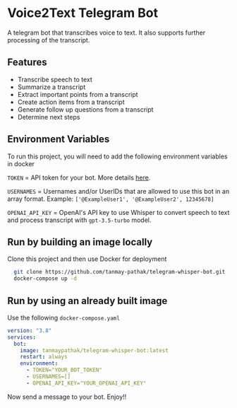 # Voice2Text Telegram Bot

A telegram bot that transcribes voice to text. It also supports further processing of the transcript.

## Features

- Transcribe speech to text
- Summarize a transcript
- Extract important points from a transcript
- Create action items from a transcript
- Generate follow up questions from a transcript
- Determine next steps

## Environment Variables

To run this project, you will need to add the following environment variables in docker

`TOKEN` = API token for your bot. More details [here](https://core.telegram.org/bots/tutorial).

`USERNAMES` = Usernames and/or UserIDs that are allowed to use this bot in an array format. Example: `['@ExampleUser1', '@ExampleUser2', 12345678]`

`OPENAI_API_KEY` = OpenAI's API key to use Whisper to convert speech to text and process transcript with `gpt-3.5-turbo` model.

## Run by building an image locally

Clone this project and then use Docker for deployment

```bash
  git clone https://github.com/tanmay-pathak/telegram-whisper-bot.git
  docker-compose up -d
```

## Run by using an already built image

Use the following `docker-compose.yaml`

```yaml
version: "3.8"
services:
  bot:
    image: tanmaypathak/telegram-whisper-bot:latest
    restart: always
    environment:
      - TOKEN="YOUR_BOT_TOKEN"
      - USERNAMES=[]
      - OPENAI_API_KEY="YOUR_OPENAI_API_KEY"
```

Now send a message to your bot. Enjoy!!
